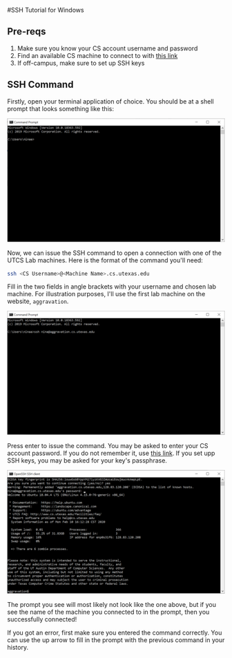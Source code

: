 #SSH Tutorial for Windows

## Pre-reqs

1. Make sure you know your CS account username and password
2. Find an available CS machine to connect to with [this link](https://apps.cs.utexas.edu/unixlabstatus/)
3. If off-campus, make sure to set up SSH keys

## SSH Command

Firstly, open your terminal application of choice. You should be at a shell prompt that looks something like this:

![Empty Terminal](Images/SSH1.PNG)

Now, we can issue the SSH command to open a connection with one of the UTCS Lab machines. Here is the format of the command you'll need:  
```bash
ssh <CS Username>@<Machine Name>.cs.utexas.edu
```

Fill in the two fields in angle brackets with your username and chosen lab machine. For illustration purposes, I'll use the first lab machine on the website, `aggravation`.

![SSH Command](Images/SSH2.PNG)

Press enter to issue the command. You may be asked to enter your CS account password. If you do not remember it, use [this link](https://www.cs.utexas.edu/faq/68688). If you set upp SSH keys, you may be asked for your key's passphrase.

![Linux Prompt](Images/SSH3.PNG)

The prompt you see will most likely not look like the one above, but if you see the name of the machine you connected to in the prompt, then you successfully connected!

If you got an error, first make sure you entered the command correctly.
You can use the up arrow to fill in the prompt with the previous command in your history.
